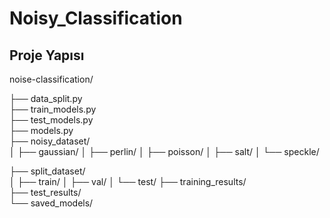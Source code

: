 # Noisy_Classification

## Proje Yapısı
noise-classification/ 

├── data_split.py           
├── train_models.py           
├── test_models.py         
├── models.py             
├── noisy_dataset/      
│   ├── gaussian/
│   ├── perlin/
│   ├── poisson/
│   ├── salt/
│   └── speckle/

├── split_dataset/       
│   ├── train/
│   ├── val/
│   └── test/
├── training_results/  
├── test_results/       
└── saved_models/      
